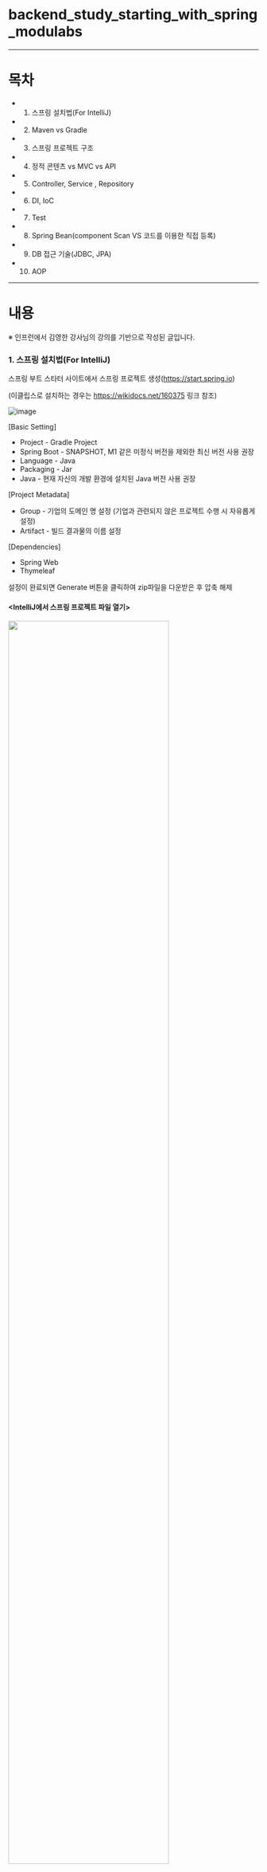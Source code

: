 # backend_study_starting_with_spring_modulabs
---
# 목차
- 1. 스프링 설치법(For IntelliJ)
- 2. Maven vs Gradle
- 3. 스프링 프로젝트 구조
- 4. 정적 콘텐츠 vs MVC vs API
- 5. Controller, Service , Repository
- 6. DI, IoC
- 7. Test
- 8. Spring Bean(component Scan VS 코드를 이용한 직접 등록)
- 9. DB 접근 기술(JDBC, JPA)
- 10. AOP
---
# 내용

※ 인프런에서 김영한 강사님의 강의를 기반으로 작성된 글입니다.

### 1. 스프링 설치법(For IntelliJ)
스프링 부트 스타터 사이트에서 스프링 프로젝트 생성(https://start.spring.io)

(이클립스로 설치하는 경우는 https://wikidocs.net/160375 링크 참조)

![image](https://user-images.githubusercontent.com/101415950/192459186-e7f13542-1063-451d-b9aa-1dc41ff08650.png)

[Basic Setting]
- Project - Gradle Project
- Spring Boot - SNAPSHOT, M1 같은 미정식 버전을 제외한 최신 버전 사용 권장
- Language - Java
- Packaging - Jar
- Java - 현재 자신의 개발 환경에 설치된 Java 버전 사용 권장

[Project Metadata]
- Group - 기업의 도메인 명 설정 (기업과 관련되지 않은 프로젝트 수행 시 자유롭게 설정)
- Artifact - 빌드 결과물의 이름 설정

[Dependencies]
- Spring Web
- Thymeleaf

설정이 완료되면  Generate 버튼을 클릭하여 zip파일을 다운받은 후 압축 해제

#### <IntelliJ에서 스프링 프로젝트 파일 열기>

<img src="https://user-images.githubusercontent.com/101415950/192464593-05687cb8-63fc-4f75-b479-444342a26928.png" width="80%" height="80%">

1. IntelliJ 상단바의 파일(File)에서 열기(Open)을 클릭
2. 압축을 푼 스프링 프로젝트 폴더에서 build.gradle 선택 후 확인 버튼 클릭

<img src="https://user-images.githubusercontent.com/101415950/192465073-0e5bcfa3-1049-4fc8-a63d-3e6e6865b05b.png" width="50%" height="50%">

3. 위와 같은 안내메시지가 팝업되면 프로젝트로 열기 클릭
4. 약간의 시간을 소요하여 자동으로 다운로드가 진행됨을 확인

위 과정을 통해 IntelliJ에서 스프링 프로젝트를 생성할 수 있음

#### <Gradle을 통해서 실행 하는 방식에서 Java로 바로 실행하는 방식으로 설정하여 실행 속도를 높이는 방법>

<img src="https://user-images.githubusercontent.com/101415950/192476018-d1ffc1dd-0427-4fa0-8fc5-385e6638200a.png" width="80%" height="80%">

1. IntelliJ 상단바의 파일(File)에서 설정(Preferences)을 클릭
2. 빌드, 실행, 배포(Build, Execution, Deployment)에서 빌드 도구(Build Tools)를 통해 Gradle을 클릭한 뒤 적색 박스와 같이 설정

   -> 다음을 사용하여 빌드 및 실행(Build and run using) - IntelliJ IDEA
 
   -> 다음을 사용하여 테스트 실행(Run tests using) - IntelliJ IDEA

   -> Gradle JVM - 설치된 자바 버전 선택

---
### 2. Maven vs Gradle

maven과 gradle은 빌드(소스 코드 파일을 컴퓨터에서 실행할 수 있는 독립 소프트웨어 가공물(Artifact)로 변환시키는 과정)를 자동화하는 Tool

외부 소스 코드(외부 라이브러리)를 자동으로 추가하고 관리(버전도 자동으로 업데이트)

[빌드의 과정]
1. 소스 코드를 컴파일
2. 테스트 코드를 컴파일
3. 테스트 코드를 실행
4. 테스트 코드 리포트 작성
5. 기타 추가로 설정한 작업 진행(ex : 소나 큐브에 코드 정적 분석 위임 등)
6. 패키징 수행(java 라이브러리 외 다른 사람이 만들어 놓은 오픈소스를 작성한 코드와 묶는 작업)
7. 최종 sw 결과물(Artifact) 생성

하기 코드는 프로젝트에 필요한 라이브러리를 정의할 때 Maven과 Gradle의 작성법에 대한 차이를 예시로 듬

[maven]
```
<dependencies>
      <dependency>
          <groupId>org.springframework.boot</groupId>
          <artifactId>spring-boot-starter</artifactId>
      </dependency>
      <dependency>
          <groupId>org.springframework.boot</groupId>
          <artifactId>spring-boot-starter-test</artifactId>
      </dependency>
<dependencies> 
```

[gradle]
```
dependencies {
      implementation 'org.springframework.boot:spring-boot-starter'
      testImplementation 'org.springframework.boot:spring-boot-starter-test'
}
```

#### <maven이 아닌 gradle을 선택한 이유>

- maven은 pom.xml(Project Object Model) 파일에서 build를 xml로 정의하므로 구조화하기 쉽지만 문서의 양이 비대해지므로   

  JVM 기반의 grooby를 사용하는 gradle에 비해 설정 내용이 길어지고 가독성이 떨어짐

- gradle이 바뀐 파일들만 빌드하는 점진적 빌드 방식과 빌드 결과물을 저장하여 한번 빌드된 프로젝트의 다음 빌드는 매우 적은 시간이    

  소요되는 Daemon Process 그리고 Build Cashe를 사용하므로 maven에 비해 10~100배 가량 빌드 속도가 빠름

- maven은 라이브러리가 추가되거나 각 라이브러리가 서로 다른 버전의 라이브러리를 참조하는 종속성을 가지고 있을 경우 관리가 어려움   

   -> 상속 구조를 사용하므로 특정 설정을 몇몇 모듈에서만 공통으로 사용하기 위해 불필요한 부모 프로젝트를 생성해야 하여 상속

   -> 설정이 다른 프로젝트가 하나라도 있으면 그 프로젝트는 상속할 수 없으므로 거의 모든 설정을 중복하여 작성해야함

- gradle은 설정 주입시 프로젝트의 조건을 체크할 수 있으므로 프로젝트 별로 유연하게 설정할 수 있음 (settings.gradle에서 설정) 

   -> 구성 주입 방식을 통해 조건에 따라 특정 프로젝트에만 주입하므로 불필요한 프로젝트가 필요없음


#### <gradle 라이브러리 구성>

Package, Artifact, Version 으로 구성
- group : 소스코드가 작성된 패키지 명
- Artifact : 라이브러리의 고유한 명칭
- version : 버전 명칭(생략 시 최신 버전)

라이브러리 앞에 적용된 명령어는 라이브러리가 적용될 Scope를 의미
- implementation : 전 범위에 적용
- testImplementation : 테스트 시에만 적용
- debugimplementation : 디버그 모드에서만 적용
- androidTestimplementation : 안드로이스 테스트 시에만 적용

implementation 'org.springframework.boot:spring-boot-starter'의 뜻은 아래와 같음

-> org.springframework.boot 패키지에서 spring-boot-starter 라이브러리의 최신버전을 전범위에 적용 

---
### 3. 스프링 프로젝트 구조

#### <전체적인 프로젝트 구조>

<img src="https://user-images.githubusercontent.com/101415950/192735277-c8a88b0f-3eff-4130-879f-8e4360e035ba.png" width="40%" height="40%">

1. src/main/java   

   - java 파일을 작성하기 위한 공간으로 Controller, Service, Repository, Entity 파일 등이 속한 디렉토리   

   - 이 디렉토리에 속한 <프로젝트명> + Application.java 파일은 프로그램 시작을 담당하는 파일

2. src/main/resources

   - java 파일을 제외한 HTML, CSS, Javascript, 환경파일 등 작성하는 공간으로 static, templates 그리고 application.properties 파일이   
     기본적으로 생성

3. static

   - css, fonts, images, plugin, scripts 등의 정적 리소스 파일이 속한 디렉토리

4. templates

   - 사용자에게 화면을 출력하기 위한 HTML, JSP, Thymeleaf 등 자바 객체와 연동되는 templates 파일이 저장되는 디렉토리

5. application.properties

   - 프로젝트의 환경 설정, 데이터베이스 등의 설정을 저장하는 파일   
     (Tomcat(WAS) 설정, 데이터베이스 관련 정보를 key-value 형식으로 지정 등)

   - 웹 애플리케이션을 실행하면 자동으로 로딩

6. src/test/java

   - 테스트 코드를 작성하는 공간으로 JUnit과 스프링부트의 테스팅 도구를 사용하여 서버를 실행하지 않고 테스트가 가능

   - 각각의 개발 단계에 알맞는 단위 테스트 및 통합 테스트를 진행하는 용도로 사용

7. build.gradle

   - 환경설정 및 프로젝트를 위해 필요한 플러그인과 라이브러리를 기술하는 파일 (해당 글 2장 참고)

---
### 4. 정적 콘텐츠 vs MVC vs API

#### <정적 콘텐츠>

덧셈, 뺄셈 등 연산과 같이 사용자의 행동에 의해 변화하는 동적 콘텐츠가 아닌    

한번 정해놓으면 변하지 않고 계속 유지되는 콘텐츠로 응답하는 방식

- resources/static/hello-static.html에 다음과 같이 작성 후 스프링을 실행   
```
<!DOCTYPE HTML>
<html>
<head>
<title>static content</title>
<meta http-equiv="Content-Type" content="text/html; charset=UTF-8" />
</head>
<body>
정적 컨텐츠 입니다.
</body>
</html>
```
- URL에 http://localhost:8080/hello-static.html을 입력하면 하기 사진과 같은 결과가 도출
<img src="https://user-images.githubusercontent.com/101415950/192709042-9d1dd8e3-0ae5-40b3-9527-c3860ef04bbd.png" width="50%" height="50%">

- 동작 순서
<img src="https://user-images.githubusercontent.com/101415950/192704982-ba9520e4-253e-414d-8e89-eddd04963f52.png" width="80%" height="80%">

1. 웹브라우저에서 http://localhost:8080/hello-static.html 주소를 Tomcat(WAS)으로 전송 
2. Tomcat(WAS)에서 스프링 컨테이너로 해당 요청을 전송하여 hello-static 관련 Controller를 찾는 과정을 수행
3. Controller가 없는 경우 resources에 있는 hello-static 관련 html 파일을 찾아 웹 브라우저에 전송하여 화면에 출력



#### <MVC 방식>

시스템을 모델, 뷰, 컨트롤러 3가지 역할로 구조화한 방식(정보처리기사 참고)   

각 부분은 별도의 컴포넌트로 분리되어 있음

뷰를 여러 개 만들 수 있으므로 사용자의 요구가 발생하면 시스템이 이를 처리하고 반응하는 대화형 애플리케이션에 적합

<img src="https://user-images.githubusercontent.com/101415950/192724212-ea883698-3ea5-4806-a803-8c7f53566980.png" width="80%" height="80%">

1. Model : 추출, 저장, 삭제 등 데이터를 처리하는 역할 (내부 비즈니스 로직)
2. View : 사용자의 요청에 의해 가공된 정보를 출력하는 역할 (사용자 인터페이스)
3. controller : 사용자의 요청(url)에 적절한 비즈니스 로직(서비스)을 호출하고 그 결과를 받아 뷰로 전달   

- controller 구현
```
@Controller
public class HelloController {
   @GetMapping("hello-mvc")
   public String helloMvc(@RequestParam("name") String name, Model model) {
      model.addAttribute("name", name);
      return "hello-template";
   }
}
```

- View 구현(resources/static/hello-template.html)   
```
<html xmlns:th="http://www.thymeleaf.org">
<body>
<p th:text="'hello ' + ${name}">hello! empty</p>
</body>
</html>
```

※ @RequestParam("name")은 url이 전달될 때 value가 담긴 name 파라미터를 받아올 때 사용, 즉 HTTP 요청 파라미터를 받기 위해 사용

- 실행 결과(http://localhost:8080/hello-mvc?name=spring!!!!!!)
<img src="https://user-images.githubusercontent.com/101415950/193283995-c3171ca7-9cbb-445d-bde2-e337eb9e0b19.png" width="80%" height="80%">

- 동작 순서
<img src="https://user-images.githubusercontent.com/101415950/193284509-dcf94e77-8f6c-4057-bdfc-876eabfa4a1f.png" width="80%" height="80%">

1. 웹브라우저에서 http://localhost:8080/hello-mvc?name=spring 주소를 Tomcat(WAS)으로 전송 
2. Tomcat(WAS)에서 스프링 컨테이너로 해당 요청을 전송하여 hello-mvc 관련 Controller를 찾는 과정을 수행(@GetMapping("hello-mvc"))
3. Controller에서 model에 name:spring을 담아 viewResolver(resources/static/hello-template.html)로 전송
4. hello-template에서 Thymeleaf(html 파일에서 동적으로 요청을 처리하기 위한 기술) 템플릿 엔진으로 요청을 처리하여 웹 브라우저에 전송



#### <API 방식, Application Programming Interface>

API는 소프트웨어가 다른 소프트웨어로부터 지정된 형식으로 명령을 받을 수 있는 수단

프로그램들이 서로 상호작용하는 것을 도와주는 매개체 역할 수행

어떤 프로그래밍 언어를 쓰든 무슨 프레임워크를 쓰든 API 폼에 맞춰서 개발

- controller 구현(@ResponseBody 문자 반환)
```
@Controller
public class HelloController {

	@GetMapping("hello-string")
	@ResponseBody
	public String helloString(@RequestParam("name") String name) {
		return "hello " + name;
	}
}
```

- controller 구현(@ResponseBody 객체 반환)
```
@Controller
public class HelloController {

	@GetMapping("hello-api")
	@ResponseBody
	public Hello helloApi(@RequestParam("name") String name) {
		Hello hello = new Hello();
		hello.setName(name);
		return hello;
	}

	static class Hello {
		private String name;

		public String getName() {
			return name;
		}

		public void setName(String name) {
			this.name = name;
		}
	}
}
```
- 실행 결과(http://localhost:8080/hello-api?name=spring!!!!!!)
<img src="https://user-images.githubusercontent.com/101415950/193285275-2ff6e6d7-dc8a-47c2-a1df-65ddef51c91b.png" width="80%" height="80%">

- 동작 순서
<img src="https://user-images.githubusercontent.com/101415950/192705493-8abdce7a-558a-4b1f-9f39-82585aa7f0c5.png" width="80%" height="80%">

1. 웹브라우저에서 http://localhost:8080/hello-api?name=spring 주소를 Tomcat(WAS)으로 전송 
2. Tomcat(WAS)에서 스프링 컨테이너로 해당 요청을 전송하여 hello-mvc 관련 Controller를 찾는 과정을 수행(@GetMapping("hello-api"))   
3. Controller에서 @ResponseBody 어노테이션에 의해 HTTP의 Body에 문자 or 객체를 직접 반환(객체는 JSon으로 변환되어 반환)   

   (이 과정에서 viewResolver 대신 클라이언트의 HTTP Accept 해더와 서버의 컨트롤러 반환 타입 정보 둘을 조합하여   
   
   HttpMessageConverter가 동작하여 문자 or 객체를 직접 처리)
	
	- 기본 문자 처리 : StringHttpMessageConverter
	- 기본 객체 처리 : MappingJackson2HttpMessageConverter
	- 기타 byte 처리 등 여러 HttpMessageConverter가 기본으로 등록되어 있음

---
### 5. Controller, Service , Repository

역할 별로 분할하여 가독성 및 유지보수 편의성 증진

마치 조립 기계처럼 원하는 데이터 저장소 및 객체 등을 조립하고 분해하기 위함

![image](https://user-images.githubusercontent.com/101415950/192966018-e6c0cb87-aa3b-4277-9868-7c0ca0f03f38.png)

1. DTO(Data Transfer Object)

   - 변수 및 객체를 송수신할 데이터의 자료형에 알맞게 생성

   - 데이터를 담아서 전달하는 바구니 역할을 하는 데이터 전송 객체

   - Domain(Entity Class)와 DTO를 분리하는 이유는 DB와 View 사이의 역할을 분리하기 위함   
     (Controller에서 Domain(Entity Class)에 직접 사용하지 못하게 하여 의도하지 않은 DB 컬럼 변경 방지)

2. DAO(Data Access Object)

   - 데이터베이스에 접근하고, SQL을 활용하여 데이터를 실제로 조작하는 코드를 구현하는 과정 (JPA가 대신 그 역할을 수행)

3. Domain(Entity Class)

   - 비즈니스 도메인 객체 (ex. 회원, 주문, 쿠폰 등등 주로 데이터베이스에 저장하고 관리)

   - 실제 DB 테이블과 Mapping되는 클래스로 DB 테이블 내 존재하는 컬럼만을 속성으로 가져야 함

4. Controller

   - 사용자의 요청에 적절한 서비스를 호출하여, 그 결과가 사용자에게 반환하는 코드를 구현 (웹 MVC의 Controller 역할과 동일)

5. Service

   - 사용자의 요청에 응답하기 위한 비즈니스 로직을 구현

   - DB의 데이터가 필요할 때는 리포지토리에게 요청

   - 엔티티 객체와 DTO 객체를 서로 변환하여 양방향으로 전달

6. Repository

   - Domain(Entity Class)에 의해 생성된 DB에 접근하는 메서드들을 사용하기 위한 인터페이스

   - DB 연결, 해제, 자원 관리 및 CRUD 작업 처리(ex. 도메인 객체를 DB에 저장하고 관리)

---
### 6. DI, IoC

#### <의존성 주입(DI : Dependency Injection)>

객체의 의존 관계를 외부에서 주입하는 방식

스프링에서는 의존 설정에 의해 Spring Container 의존성 자동 주입이 발생

Controller가 service와 repository를 통해서만 데이터를 조회하고 수정할 수 있는 것을 의존 관계가 있다고 표현 가능 

Spring에서는 주입이 필요한 객체에 @Autowired 어노테이션을 붙여 주입

주입할 객체가 하나인 경우 @Autowired 어노테이션 생략이 가능 

@Autowired가 여러 개 있을 경우 가장 많은 의존성을 주입할 수 있는 생성자를 사용하여 의존성 주입

기본적으로 설정을 바꾸지 않는 이상 Spring Container에 명칭이 동일한 객체 등록 불가능(싱글톤 패턴)

<br/>

- DI를 사용해야 하는 이유

	- 역활을 분리하여 응집도를 높이고 결합도를 낮춰 유지보수에 유연한 구조로 만들기 위해

	- 객체를 직접 주입하는 경우 객체의 변경이 필요하면 특정 객체를 사용한 모든 클래스 변경 필요(강한 결합)

	- 객체를 외부에서 주입하는 경우 객체를 한 번만 생성하여 재사용 가능하므로 유지보수 용이(약한 결합)


[객체를 직접 주입하는 경우]
```
//1. 양복 클래스
public class Suit{
    private String name;

    public Suit(){
    }
}

//2. 사람A, 사람B 클래스에서 양복 객체 생성
public class HumanA{
    public Suit suit;
    
    public HumanA() {
        this.suit = new Suit();
    }
}

public class HumanB{
    public Suit suit;
    
    public HumanB() {
        this.suit = new Suit();
    }
}
```

```
//3. 양복 클래스에서 양복 객체에 메이커 명을 지어준다면,
public class Suit{
    private String name;

    public Suit(String name){
        this.name = name;
    }
}

//4. 사람A, 사람B 클래스에 있는 양복 객체에도 해당 변경사항을 적용해야함
public class HumanA{
    public Suit suit;
    
    public HumanA() {
        this.suit = new Suit(String name);
    }
}

public class HumanB{
    public Suit suit;
    
    public HumanB() {
        this.suit = new Suit(String name);
    }
}
```


제어 순서 : 사람 -> 양복 -> 양복 명칭 -> .....

<br/>

[객체를 외부에서 주입하는 경우]
```
//1. 양복 클래스(양복 객체 한 번만 생성)
public class Suit{
    private String name;

    public Suit(){
    }
}
Suit suit = new Suit();

//2. 사람A, 사람B 클래스에서 양복 객체 생성(양복 객체 사용/재사용)
public class HumanA{
    public Suit suit;
    
    public HumanA(Suit suit) {
        this.suit = Suit;
    }
}

public class HumanB{
    public Suit suit;
    
    public HumanB(Suit suit) {
        this.suit = Suit;
    }
}
```

```
//3. 양복 클래스에서 양복 객체에 메이커 명을 지어줘도
public class Suit{
    private String name;

    public Suit(String name){
        this.name = name;
    }
}
Suit suit = new Suit(String name);

//4. 사람A, 사람B 클래스는 변경이 필요하지 않음
public class HumanA{
    public Suit suit;
    
    public HumanA(Suit suit) {
        this.suit = Suit;
    }
}

public class HumanB{
    public Suit suit;
    
    public HumanB(Suit suit) {
        this.suit = Suit;
    }
}
```

제어 순서 : ....양복 명칭 -> 양복 -> 사람 

 <br/><br/>

- Field Injection(필드 주입)
```
@Controller
public class MemberController {
	
	@Autowired
	private MemberService memberService;
}
```
   
  1. 생성자 or Setter가 없으므로 수동 의존성 주입이 필요한 테스트 불가능
	
  2. 의존성이 프레임워크에 강하게 종속되는 문제점 발생
   
 <br/><br/>
   
- Setter Injection(수정자 주입)
```
@Controller
public class MemberController {
	private  MemberService memberService;
	
	@Autowired
	public void setMemberController(MemberService memberService) {
		this.memberService = memberService;
	}
}
```
  
  1. 속성에 final를 작성할 수 없으므로 의존성 불변을 보장할 수 없음 

  2. 런타임 중 setter를 다시 호출하여 이미 주입된 의존성 변경이 가능

  3. 주로 런타임 중 의존성 수정하거나 선택적 의존성(의존성 주입이 반드시 필수가 아닌 것을 의미)에 사용   
  
<br/><br/> 
  
- Construction Injection(생성자 주입)
```
@Controller
public class MemberController {
	private final MemberService memberService;
	
	@Autowired
	public MemberController(MemberService memberService) {
		this.memberService = memberService;
	}
}
```

  1. 객체의 최초 생성 시점에 스프링이 모든 의존성을 주입

  2. 생성자 호출 시 final에 의해서 의존성 주입이 최초 1회만 이루어짐

  3. 생성자 주입은 의존관계 불변이므로 NullPointerException 방지(다른 방식은 직접 객체를 생성하여 방지)
  
<br/>

- 주입 대상이 여러 개인경우

  - 의존성 주입 우선 순위는 생성자 -> 필드 -> 수정자 순

  - 의존성 주입 대상을 찾을 때 자료형 -> @Qualifier -> @Primary -> Bean name 순으로 탐색   
     (매개변수명과 등록된 Bean의 이름이 일치하는지 체크)

  - @Primary 어노테이션은 해당 타입의 의존성을 주입할 때 우선적으로 주입

  - @Qualifier(value = "bean 객체 이름") 의존성 주입 객체를 선택가능

<br/>

- 싱글톤 패턴

	- 어떤 클래스의 객체가, 해당 프로세스에서 딱 하나만 만들어져 있어야 할 때 사용

	- 즉 어느 페이지에서든 해당 객체를 동일한 것으로 사용해야 할 때 사용

	- 스프링에서는 싱글톤 패턴을 적용하지 않아도 기본적으로 객체를 싱글톤으로 관리하여 싱글톤 단점 해결

	- 스프링 컨테이너 종료 시 Spring Bean 전부 삭제하므로 단위테스트가 가능

	- 스프링에서 싱글톤으로 관리하는 이유는 대규모 트래픽을 처리하기 위함(새로 생성하지 않고 동일한 객체를 반환하므로)

	- ex) 스마트폰에서 다크모드 설정 시 다른 페이지로 이동하더라도 다크모드가 유지되어야 함

#### <제어의 역전(IoC : Inversion of Control)>

개발자가 작성한 객체의 제어 권한이 프레임워크로 넘어가서 스프링 컨테이너에서 객체를 호출하는 것

위 DI 파트의 사람과 양복의 예시처럼 작은 부품부터 거꾸로 조립되는 것이 특징(제어흐름이 바뀜)

component Scan 방식이나 코드로 직접 등록하는 방식에 의해 스프링 컨테이너에 Spring Bean 형태로 등록 후 의존성 자동 주입(8장에서 설명)

자주 사용하는 객체를 미리 메모리에 올려 두고 사용자가 객체에 대한 사용 요청했을 때, 올려둔 객체를 재활용하는 것이 IoC의 개념

※ Sprint Bean : 스프링 컨테이너가 관리하는 객체

<img src="https://user-images.githubusercontent.com/101415950/193053533-899af1ee-89e0-491e-8761-cfa9f232354d.png" width="80%" height="80%">

---

### 7. Test(with JUnit)

테스트 코드의 의미는 작성된 코드를 자동으로 테스트해주는 코드를 추가로 작성한 것

테스트 코드를 이용하여 작성한 모든 코드를 한번에 테스트할 수 있으므로 직접 프로그램을 실행하여 테스트하는 것보다 효율적임

- junit
	- 자바 프로그래밍 언어용 단위 테스트 프레임워크이다

	- 단위 테스트는 각각 모듈 단위(로그인, 회원가입, 검색 등)로 테스트하는 것을 의미, 즉 메소드에 대한 테스트
	
	- Spring에서는 Junit을 사용하여 Spring Container에 있는 Bean을 테스트   
	  (@Test 어노테이션 메서드 호출 시 새로운 인스턴스를 생성하여 독립적인 테스트가 이루어짐)
	
	- 단정 메소드(assert)로 테스트 케이스의 수행결과를 판별

	- @Test : 테스트를 수행하는 메소드라는 의미이며 독립적인 테스트를 위해 @Test 메소드마다 객체 별도 생성

	- @Before : @Test 메소드가 실행되기 전 반드시 실행되는 메소드, 주로 Set-up 코드에 활용
	
	- @After : @Test 메소드가 실행된 후 반드시 실행되는 메소드, 주로 clear 코드에 활용

	- @Ignore : 이 어노테이션이 선언된 메소드는 무시(Skip)

```
class MemberServiceTest {
	MemberService memberService;
	MemoryMemberRepository memberRepository;

	@BeforeEach //각 @Test 메소드가 실행되기 전 반드시 실행
	public void beforeEach() {
		memberRepository = new MemoryMemberRepository();
		memberService = new MemberService(memberRepository);
	}

	@AfterEach //각 @Test 메소드가 실행된 후 반드시 실행
	public void afterEach() {
		memberRepository.clearStore();
	}

	@Test //테스트 메소드
	public void 회원가입() throws Exception {
		//Given
		Member member = new Member();
		member.setName("hello");
		//When
		Long saveId = memberService.join(member);
		//Then
		Member findMember = memberRepository.findById(saveId).get();
		assertEquals(member.getName(), findMember.getName()); //assertEquals(예상값,실제값) 일치하면 Pass
	}

	@Test //테스트 메소드
	public void 중복_회원_예외() throws Exception {
		//Given
		Member member1 = new Member();
		member1.setName("spring");
		Member member2 = new Member();
		member2.setName("spring");
		//When
		memberService.join(member1);
		IllegalStateException e = assertThrows(IllegalStateException.class,() -> memberService.join(member2));//예외가 발생해야 한다.
		assertThat(e.getMessage()).isEqualTo("이미 존재하는 회원입니다."); //assertThat(조건Boolean) 참이면 Pass
	}
}
```


- Spring 통합 테스트(Spring Container와 DB까지 연결한 테스트)

	- @SpringBootTest : Spring Container와 테스트를 함께 실행
	
	- @Transactional : 테스트 시작 전 트랜잭션을 시작하고 테스트 완료 후 Rollback하여 DB에 데이터가 남지 않으므로 다음 테스트 영향 X
 
```
@SpringBootTest
@Transactional
class MemberServiceIntegrationTest {
	
	@Autowired MemberService memberService;
	@Autowired MemberRepository memberRepository;

	@Test //테스트 메소드
	public void 회원가입() throws Exception {
		//Given
		Member member = new Member();
		member.setName("hello");
		//When
		Long saveId = memberService.join(member);
		//Then
		Member findMember = memberRepository.findById(saveId).get();
		assertEquals(member.getName(), findMember.getName()); //assertEquals(예상값,실제값) 일치하면 Pass
	}

	@Test //테스트 메소드
	public void 중복_회원_예외() throws Exception {
		//Given
		Member member1 = new Member();
		member1.setName("spring");
		Member member2 = new Member();
		member2.setName("spring");
		//When
		memberService.join(member1);
		IllegalStateException e = assertThrows(IllegalStateException.class,() -> memberService.join(member2));//예외가 발생해야 한다.
		assertThat(e.getMessage()).isEqualTo("이미 존재하는 회원입니다."); //assertThat(조건Boolean) 참이면 Pass
	}
}
```

---
### 8. Spring Bean(component Scan VS 코드로 직접 등록)

Spring Bean은 Spring 컨테이너가 관리하는 객체

#### <component Scan 방식으로 Spring Bean 등록>

```
@Repository
public class MemoryMemberRepository implements MemberRepository {}
```

- 정형화된 Controller, Service, Repository 코드일 경우에 사용

- 클래스 앞에 @Component 애노테이션(@Controller, @Service, @Repository 포함)이 있으면 Spring Bean으로   
  자동 등록 

- 마치 아무것도 없는 공장(Spring Container)에 일을 시작하기 위해 마킹한 설비(Controller 등)들을 공장안으로   
  운반하는 것

#### <코드로 직접 Spring Bean 등록>
```
@Configuration
public class SpringConfig {
	
	private final DataSource dataSource;

	public SpringConfig(DataSource dataSource) {
		this.dataSource = dataSource;
	}
	
	@Bean
	public MemberService memberService() {
		return new MemberService(memberRepository());
	}

	@Bean
	public MemberRepository memberRepository() {
		//return new MemoryMemberRepository();
		return new JdbcMemberRepository(dataSource);
	}
}
```

<img src="https://user-images.githubusercontent.com/101415950/193201763-6ca2a3d7-48b7-4b50-844c-371f2f44c85b.png" width="80%" height="80%">

- Controller는 정형화된 모듈이므로 굳이 직접 Spring Bean에 등록하지 않고 component Scan 방식으로 진행한다.   
  (사용자의 요청에 적절한 서비스를 호출하여, 그 결과가 사용자에게 반환하는 코드를 구현하는 역할을 하기 때문)

- 해당 예제를 진행할 때, Service 클래스와 Repository 클래스의 @Service, @Repository 제거한다.

- 정형화 되지 않거나, 상황에 따라 구현 클래스를 변경해야 하는 경우에 사용(9장 DB 접근 기술 예제 참고)   
  (ex. 데이터 베이스 변경 : 순수 JDBC -> JPA)

- 스프링의 DI를 이용하면 기존 코드를 전혀 손대지 않고, 설정만으로 구현 클래스를 변경할 수 있음   
  -> 개방-폐쇄 원칙(OCP, Open-Closed Principle) : 확장에는 열려있고, 수정과 변경에는 닫혀있음

---
### 9. DB 접근 기술(JDBC, JPA)

#### 순수 JDBC(Java Database Connectivity)

- 순수 JDBC 개념 

	- JDBC는 자바에서 데이터베이스에 접속할 수 있도록 하는 자바 API로 데이터 조회 및 수정 기능 등 제공

	- connection 객체 : DB와 어플리케이션의 연결을 관리
	
	- prepareStatement 객체 : SQL문을 미리 생성하여 변수를 따로 입력하는 방식(SQL Injection 공격 방어)
	
	- ResultSet 객체 : SQL문 실행 결과값을 받는 객체
	
	- DB에서 정보를 가져올 때마다 연결 및 해제해야하는 번거로움과 서버 과부하, 속도 저하 문제 있음
	
	- connection, prepareStatement, ResultSet 등 반복되는 코드가 많아 유지보수하기 까다로움

```
public class JdbcMemberRepository implements MemberRepository {

	private final DataSource dataSource;
	
	public JdbcMemberRepository(DataSource dataSource) {
		this.dataSource = dataSource;
	}

	@Override
	public Member save(Member member) {
		String sql = "insert into member(name) values(?)";
		Connection conn = null;
		PreparedStatement pstmt = null;
		ResultSet rs = null;
		try {
			conn = getConnection();
			pstmt = conn.prepareStatement(sql,
			Statement.RETURN_GENERATED_KEYS);
			pstmt.setString(1, member.getName());
			pstmt.executeUpdate();
			rs = pstmt.getGeneratedKeys();
			if (rs.next()) {
				member.setId(rs.getLong(1));
			} else {
				throw new SQLException("id 조회 실패");
			}
			return member;
		} catch (Exception e) {
			throw new IllegalStateException(e);
		} finally {
			close(conn, pstmt, rs);
		}
	}

	@Override
	public Optional<Member> findById(Long id) {
		String sql = "select * from member where id = ?";
		Connection conn = null;
		PreparedStatement pstmt = null;
		ResultSet rs = null;
		try {
			conn = getConnection();
			pstmt = conn.prepareStatement(sql);
			pstmt.setLong(1, id);
			rs = pstmt.executeQuery();
			if(rs.next()) {
				Member member = new Member();
				member.setId(rs.getLong("id"));
				member.setName(rs.getString("name"));
				return Optional.of(member);
			} else {
				return Optional.empty();
			}
		} catch (Exception e) {
			throw new IllegalStateException(e);
		} finally {
			close(conn, pstmt, rs);
		}
	}

	private Connection getConnection() {
		return DataSourceUtils.getConnection(dataSource);
	}

	private void close(Connection conn, PreparedStatement pstmt, ResultSet rs){
		try {
			if (rs != null) {
				rs.close();
			}
		} catch (SQLException e) {
			e.printStackTrace();
		}
		
		try {
			if (pstmt != null) {
				pstmt.close();
			}
		} catch (SQLException e) {
			e.printStackTrace();
		}

		try {
			if (conn != null) {
				close(conn);
			}
		} catch (SQLException e) {
			e.printStackTrace();
		}
	}

	private void close(Connection conn) throws SQLException {
		DataSourceUtils.releaseConnection(conn, dataSource);
	}
}
```

#### 스프링 JDBC Template

- 스프링 JDBC Template 개념 
 
	- 순수 JDBC와 동일한 환경설정

	- 스프링 JdbcTemplate과 MyBatis 같은 라이브러리는 JDBC API에서 반복 코드를 대부분 제거해주지만,
	  하지만 SQL은 직접 작성 필요

```
public class JdbcTemplateMemberRepository implements MemberRepository {

	private final JdbcTemplate jdbcTemplate;
	
	public JdbcTemplateMemberRepository(DataSource dataSource) {
		jdbcTemplate = new JdbcTemplate(dataSource);
	}

	@Override
	public Member save(Member member) {
		SimpleJdbcInsert jdbcInsert = new SimpleJdbcInsert(jdbcTemplate);
		jdbcInsert.withTableName("member").usingGeneratedKeyColumns("id");
		Map<String, Object> parameters = new HashMap<>();
		parameters.put("name", member.getName());

		Number key = jdbcInsert.executeAndReturnKey(new MapSqlParameterSource(parameters));
		member.setId(key.longValue());
		return member;
	}

	@Override
	public Optional<Member> findById(Long id) {
		List<Member> result = jdbcTemplate.query("select * from member where id = ?", memberRowMapper(), id);
		return result.stream().findAny();
	}

	private RowMapper<Member> memberRowMapper() {
		return (rs, rowNum) -> {
			Member member = new Member();
			member.setId(rs.getLong("id"));
			member.setName(rs.getString("name"));
			return member;
		};
	}
}
```

#### <JPA(Java Persistence API)>

- JPA 개념 

	- JPA는 java 생태계에서 ORM(Object-Relational Mapping)의 기술 표준을 사용하는 인터페이스 모음

	- 즉 인터페이스이므로 하이버네이트(Hibernate)와 같은 구현체가 필요

	- 기존의 반복 코드를 없애고 기본적인 SQL은 JPA가 직접 만들어서 실행

	- SQL과 데이터 중심 설계에서 객체 중심의 설계로 패러다임 전환 가능 -> 개발 생산성 상승

<br/>

- 스프링 부트에 JPA 설정 추가(resources/application.properties)
```
spring.datasource.url=jdbc:h2:tcp://localhost/~/test
spring.datasource.driver-class-name=org.h2.Driver
spring.datasource.username=sa

spring.jpa.show-sql=true //JPA가 생성하는 SQL 출력
spring.jpa.hibernate.ddl-auto=none //테이블 자동 생성 기능 Off(create 사용 시 엔티티 정보를 바탕으로 테이블 직접 생성)
```
<br/>

-JPA 엔티티 매핑

```
@Entity
public class Member {

	@Id @GeneratedValue(strategy = GenerationType.IDENTITY)
	private Long id;
	private String name;

	public Long getId() {
		return id;
	}

	public void setId(Long id) {
		this.id = id;
	}

	public String getName() {
		return name;
	}

	public void setName(String name) {
		this.name = name;
	}
}
```

- JPA를 JDBC 대신 적용한 예시
```
public class JpaMemberRepository implements MemberRepository {
	private final EntityManager em;

	public JpaMemberRepository(EntityManager em) {
		this.em = em;
	}

	public Member save(Member member) {
		em.persist(member);
		return member;
	}

	public Optional<Member> findById(Long id) {
		Member member = em.find(Member.class, id);
		return Optional.ofNullable(member);
	}

	public List<Member> findAll() {
		return em.createQuery("select m from Member m", Member.class).getResultList();
	}

	public Optional<Member> findByName(String name) {
		List<Member> result = em.createQuery("select m from Member m where m.name = :name", Member.class)
			.setParameter("name", name)
			.getResultList();
		return result.stream().findAny();
	}
}
```

<br/>

- 서비스 계층에 트랜잭션 추가
	- 해당 클래스의 메서드를 실행할 때 트랜잭션을 시작
	
	- 메서드가 정상 종료되면 트랜잭션을 커밋
	
	- 만약 런타임 예외가 발생하면 롤백
	
	- JPA를 통한 모든 데이터 변경은 트랜잭션 안에서 실행해야 함

```
import org.springframework.transaction.annotation.Transactional

@Transactional
public class MemberService {}
``` 

#### 스프링 데이터 JPA

- 스프링 데이터 JPA 개념

	- Repository에 구현 클래스 없이 인터페이스 만으로 개발 가능(반복 개발해온 기본 CRID 기능은 자동으로 구현체 생성)
	
	- 핵심 비즈니스 로직을 개발하는 데 집중할 수 있음

	- findByName(), findByEmail() 처럼 메서드 이름 만으로 조회 기능 제공(findBy이름())
	
	- 페이징 기능 자동 제공
	
	- 실무에서 복잡한 동적 쿼리는 Querydsl 라이브러리 사용
	
	- 대단히 어려운 쿼리는 JPA가 제공하는 네이티브 쿼리나 스프링 JdbcTemplate를 사용

<img src="https://user-images.githubusercontent.com/101415950/193208346-7d58b3ed-b5aa-4e41-a746-bdb442cf8d93.png" width="50%" height="50%">

- 스프링 데이터 JPA를 JPA 대신 적용한 예시
```
public interface SpringDataJpaMemberRepository extends JpaRepository<Member, Long>, MemberRepository {
	Optional<Member> findByName(String name);
}
```

---
### 10. AOP(관점 지향 프로그래밍, Aspect Oriented Programming)

AOP는 공통 관심 사항과 핵심 관심 사항을 분리하여 모듈화하는 방식을 의미

각 메서드에 공통적으로 실행할 기능을 모듈화하여 원하는 곳에 적용할 때 사용   
(ex. 기능 실행 시 소요되는 시간을 측정하는 기능을 몇 천개의 메서드에 적용할 때)

<img src="https://user-images.githubusercontent.com/101415950/193165846-0dbd5c28-5998-4f62-b92e-7c7bb6d2476f.png" width="80%" height="80%">

<br/>

- 시간 측정 로직을 별도로 작성
```
@Component
@Aspect
public class TimeTraceAop {

	@Around("execution(* hello.hellospring..*(..))") //hello.hellospring 디렉터리 내 있는 모든 메서드에 적용
	public Object execute(ProceedingJoinPoint joinPoint) throws Throwable {
		long start = System.currentTimeMillis();
		System.out.println("START: " + joinPoint.toString()); //현재 실행 있는 메서드 출력
		try {
			return joinPoint.proceed(); //메서드 실행
		} finally {
			long finish = System.currentTimeMillis();
			long timeMs = finish - start;
			System.out.println("END: " + joinPoint.toString()+ " " + timeMs + "ms"); //현재 종료되고 있는 메서드 출력
		}
	}
}
```

1. 핵심 관심 사항(비즈니스 로직)을 깔끔하게 유지

2. 가독성 및 유지보수 측면에서 유리

3. 원하는 대상에 적용할 수 있음

<br/>

- AOP가 실행되는 과정
<img src="https://user-images.githubusercontent.com/101415950/193166540-b8e2efad-84b5-49d8-b6a5-95d5fffca486.png" width="80%" height="80%">

1. 프록시 패턴을 사용한 프록시 AOP 방식

2. AOP의 적용대상이 되는 객체에 대한 프록시 생성

3. 비즈니스 로직에 접근할 때 객체에 바로 접근하지 않고 프록시를 통해 간접적으로 접근

4. 프록시는 공통 기능을 실행한 뒤 대상 객체의 실제 메서드를 호출하거나 실제 메서드를 호출한 후 공통 기능 실행

<br/>

- 프록시 패턴(대리인 패턴, 유튜브 얄팍한 코딩 사전 참고)

	- 클래스 중에서 시간이 많이 걸리거나 메모리를 많이 차지하여 객체로 여럿 생성하기 부담스러운 경우가 있음

	- 그 해당 클래스의 프록시(대리자) 클래스를 따로 만들어 가벼운 작업은 프록시가 처리하고 무거운 작업은 실제 클래스가 처리
	
	- 필요할 때만 실제 객체를 생성하므로 보다 효율적이고 유연한 프로그래밍 가능
	
	- ex) 유튜브에서 무거운 작업 : 프리뷰 실행, 가벼운 작업 : 제목 표시

	- 썸네일 객체에서 제목과 프리뷰를 두 메소드를 통해 각각 보여주되 처음에는 제목만 보여주는 프록시로 생성
	
	- 커서를 썸네일로 올리면 무거운 작업인 프리뷰를 실제 클래스가 담당하여 동작
	
![image](https://user-images.githubusercontent.com/101415950/193172857-8ba06812-1a8f-4509-96c1-01fbb8cc9f2a.png)

## 마크다운 언어 참조
https://gist.github.com/ihoneymon/652be052a0727ad59601
